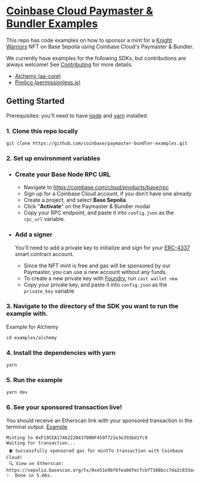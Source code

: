 # [Coinbase Cloud Paymaster & Bundler Examples](https://github.com/coinbase/paymaster-bundler-examples)

This repo has code examples on how to sponsor a mint for a [Knight Warriors](https://sepolia.basescan.org/token/0x66519fcaee1ed65bc9e0acc25ccd900668d3ed49) NFT on Base Sepolia using Coinbase Cloud's Paymaster & Bundler.

We currently have examples for the following SDKs, but contributions are always welcome! See [Contributing](https://github.com/coinbase/paymaster-bundler-examples/blob/master/CONTRIBUTING.md) for more details.

- [Alchemy (aa-core)](https://github.com/coinbase/paymaster-bundler-examples/tree/master/examples/alchemy)
- [Pimlico (permissionless.js)](https://github.com/coinbase/paymaster-bundler-examples/tree/master/examples/pimlico)

## Getting Started

Prerequisites: you'll need to have [node](https://nodejs.org/en) and [yarn](https://yarnpkg.com/) installed.

### 1. Clone this repo locally
```
git clone https://github.com/coinbase/paymaster-bundler-examples.git
```

### 2. Set up environment variables
- ### Create your Base Node RPC URL
    - Navigate to https://coinbase.com/cloud/products/base/rpc
    - Sign up for a Coinbase Cloud account, if you don't have one already
    - Create a project, and select **Base Sepolia**
    - Click "**Activate**" on the Paymaster & Bundler modal
    - Copy your RPC endpoint, and paste it into `config.json` as the `rpc_url` variable.

- ### Add a signer
    You'll need to add a private key to initialize and sign for your [ERC-4337](https://www.erc4337.io/) smart contract account.
    - Since the NFT mint is free and gas will be sponsored by our Paymaster, you can use a new account without any funds.
    - To create a new private key with [Foundry](https://book.getfoundry.sh/reference/cast/cast-wallet-new), run `cast wallet new`
    - Copy your private key, and paste it into `config.json` as the `private_key` variable

### 3. Navigate to the directory of the SDK you want to run the example with.
Example for Alchemy
```
cd examples/alchemy
```

### 4. Install the dependencies with yarn
```
yarn
```

### 5. Run the example
```
yarn dev
```

### 6. See your sponsored transaction live!
You should receive an Etherscan link with your sponsored transaction in the terminal output. [Example](https://sepolia.basescan.org/tx/0xe51e9bf6fea0dfecfcbf7168bcc7da2c833ad0dcac5651940953a89857674885)

```
Minting to 0xF19CEA17462220437000F459f721e3e393bd1fc9
Waiting for transaction...
 ⛽ Successfully sponsored gas for mintTo transaction with Coinbase Cloud!
 🔍 View on Etherscan: https://sepolia.basescan.org/tx/0xe51e9bf6fea0dfecfcbf7168bcc7da2c833ad0dcac5651940953a89857674885
✨  Done in 5.66s.
```